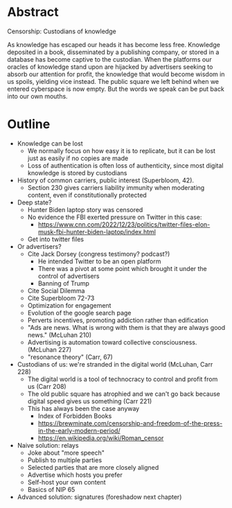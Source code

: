 # Abstract

Censorship: Custodians of knowledge

As knowledge has escaped our heads it has become less free. Knowledge deposited in a book, disseminated by a publishing company, or stored in a database has become captive to the custodian. When the platforms our oracles of knowledge stand upon are hijacked by advertisers seeking to absorb our attention for profit, the knowledge that would become wisdom in us spoils, yielding vice instead. The public square we left behind when we entered cyberspace is now empty. But the words we speak can be put back into our own mouths.

# Outline

- Knowledge can be lost
  - We normally focus on how easy it is to replicate, but it can be lost just as easily if no copies are made
  - Loss of authentication is often loss of authenticity, since most digital knowledge is stored by custodians
- History of common carriers, public interest (Superbloom, 42).
  - Section 230 gives carriers liability immunity when moderating content, even if constitutionally protected
- Deep state?
  - Hunter Biden laptop story was censored
  - No evidence the FBI exerted pressure on Twitter in this case:
    - https://www.cnn.com/2022/12/23/politics/twitter-files-elon-musk-fbi-hunter-biden-laptop/index.html
  - Get into twitter files
- Or advertisers?
  - Cite Jack Dorsey (congress testimony? podcast?)
    - He intended Twitter to be an open platform
    - There was a pivot at some point which brought it under the control of advertisers
    - Banning of Trump
  - Cite Social Dilemma
  - Cite Superbloom 72-73
  - Optimization for engagement
  - Evolution of the google search page
  - Perverts incentives, promoting addiction rather than edification
  - "Ads are news. What is wrong with them is that they are always good news." (McLuhan 210)
  - Advertising is automation toward collective consciousness. (McLuhan 227)
  - "resonance theory" (Carr, 67)
- Custodians of us: we're stranded in the digital world (McLuhan, Carr 228)
  - The digital world is a tool of technocracy to control and profit from us (Carr 208)
  - The old public square has atrophied and we can't go back because digital speed gives us something (Carr 221)
  - This has always been the case anyway
    - Index of Forbidden Books
    - https://brewminate.com/censorship-and-freedom-of-the-press-in-the-early-modern-period/
    - https://en.wikipedia.org/wiki/Roman_censor
- Naive solution: relays
  - Joke about "more speech"
  - Publish to multiple parties
  - Selected parties that are more closely aligned
  - Advertise which hosts you prefer
  - Self-host your own content
  - Basics of NIP 65
- Advanced solution: signatures (foreshadow next chapter)
